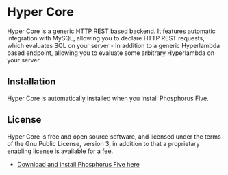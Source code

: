 # Hyper Core

Hyper Core is a generic HTTP REST based backend. It features automatic integration with
MySQL, allowing you to declare HTTP REST requests, which evaluates SQL on your server -
In addition to a generic Hyperlambda based endpoint, allowing you to evaluate some
arbitrary Hyperlambda on your server.

## Installation

Hyper Core is automatically installed when you install Phosphorus Five.

## License

Hyper Core is free and open source software, and licensed under the terms
of the Gnu Public License, version 3, in addition to that a proprietary enabling license is available for a fee.

* [Download and install Phosphorus Five here](https://github.com/polterguy/phosphorusfive/releases)
